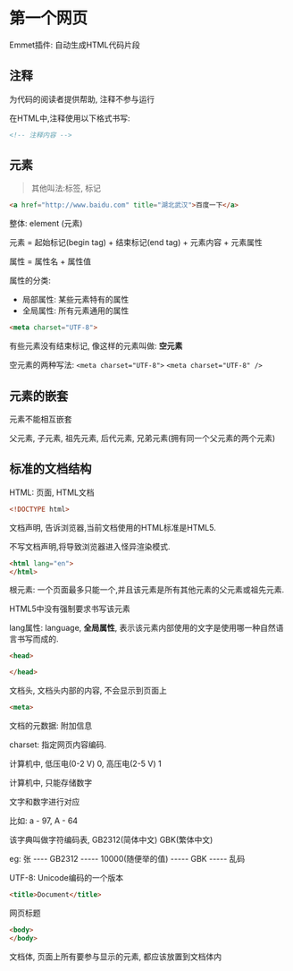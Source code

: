 # 第一个网页

Emmet插件: 自动生成HTML代码片段

## 注释

为代码的阅读者提供帮助, 注释不参与运行

在HTML中,注释使用以下格式书写:

```html
<!-- 注释内容 -->
```

## 元素

>其他叫法:标签, 标记

```html
<a href="http://www.baidu.com" title="湖北武汉">百度一下</a>
```

整体: element (元素)

元素 = 起始标记(begin tag) + 结束标记(end tag) + 元素内容 + 元素属性

属性 = 属性名 + 属性值

属性的分类:

- 局部属性: 某些元素特有的属性
- 全局属性: 所有元素通用的属性

```html
<meta charset="UTF-8">
```

有些元素没有结束标记, 像这样的元素叫做: **空元素**

空元素的两种写法:
```<meta charset="UTF-8">```
```<meta charset="UTF-8" />```

## 元素的嵌套

元素不能相互嵌套

父元素, 子元素, 祖先元素, 后代元素, 兄弟元素(拥有同一个父元素的两个元素)

## 标准的文档结构

HTML: 页面, HTML文档

```html
<!DOCTYPE html>
```

文档声明, 告诉浏览器,当前文档使用的HTML标准是HTML5.

不写文档声明,将导致浏览器进入怪异渲染模式.

```html
<html lang="en">
</html>
```

根元素: 一个页面最多只能一个,并且该元素是所有其他元素的父元素或祖先元素.

HTML5中没有强制要求书写该元素

lang属性: language, **全局属性**, 表示该元素内部使用的文字是使用哪一种自然语言书写而成的. 

```html
<head>

</head>
```

文档头, 文档头内部的内容, 不会显示到页面上

```html
<meta>
```

文档的元数据: 附加信息

charset: 指定网页内容编码.

计算机中, 低压电(0-2 V) 0, 高压电(2-5 V) 1

计算机中, 只能存储数字

文字和数字进行对应

比如: a - 97, A - 64

该字典叫做字符编码表, GB2312(简体中文) GBK(繁体中文)

eg: 张 ---- GB2312 ----- 10000(随便举的值) ----- GBK ----- 乱码

UTF-8: Unicode编码的一个版本

```html
<title>Document</title>
```

网页标题

```html
<body>
</body>
```

文档体, 页面上所有要参与显示的元素, 都应该放置到文档体内